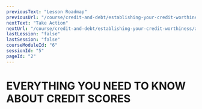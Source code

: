 ```yaml
---
previousText: "Lesson Roadmap"
previousUrl: "/course/credit-and-debt/establishing-your-credit-worthiness/roadmap"
nextText: "Take Action"
nextUrl: "/course/credit-and-debt/establishing-your-credit-worthiness/activities"
lastLession: "false"
lastSession: "false"
courseModuleId: "6"
sessionId: "5"
pageId: "2"
---
```



# EVERYTHING YOU NEED TO KNOW ABOUT CREDIT SCORES

<sparkle-youtube src="https://www.youtube.com/watch?v=A5NZZcY3I4g"></sparkle-youtube>
